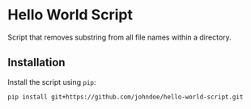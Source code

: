 # Hello World Script

Script that removes substring from all file names within a directory.

## Installation

Install the script using `pip`:

```bash
pip install git+https://github.com/johndoe/hello-world-script.git
```